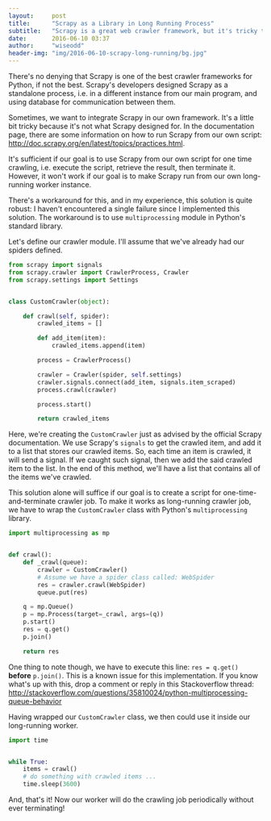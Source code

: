 ```yaml
---
layout:     post
title:      "Scrapy as a Library in Long Running Process"
subtitle:   "Scrapy is a great web crawler framework, but it's tricky to make it runs as a library in a long-running process. Here's how!"
date:       2016-06-10 03:37
author:     "wiseodd"
header-img: "img/2016-06-10-scrapy-long-running/bg.jpg"
---
```


There's no denying that Scrapy is one of the best crawler frameworks for Python, if not the best. Scrapy's developers designed Scrapy as a standalone process, i.e. in a different instance from our main program, and using database for communication between them.

Sometimes, we want to integrate Scrapy in our own framework. It's a little bit tricky because it's not what Scrapy designed for. In the documentation page, there are some information on how to run Scrapy from our own script: <http://doc.scrapy.org/en/latest/topics/practices.html>.

It's sufficient if our goal is to use Scrapy from our own script for one time crawling, i.e. execute the script, retrieve the result, then terminate it. However, it won't work if our goal is to make Scrapy run from our own long-running worker instance.

There's a workaround for this, and in my experience, this solution is quite robust: I haven't encountered a single failure since I implemented this solution. The workaround is to use `multiprocessing` module in Python's standard library.

Let's define our crawler module. I'll assume that we've already had our spiders defined.

``` python
from scrapy import signals
from scrapy.crawler import CrawlerProcess, Crawler
from scrapy.settings import Settings


class CustomCrawler(object):

    def crawl(self, spider):
        crawled_items = []

        def add_item(item):
            crawled_items.append(item)

        process = CrawlerProcess()

        crawler = Crawler(spider, self.settings)
        crawler.signals.connect(add_item, signals.item_scraped)
        process.crawl(crawler)

        process.start()

        return crawled_items
```

Here, we're creating the `CustomCrawler` just as advised by the official Scrapy documentation. We use Scrapy's `signals` to get the crawled item, and add it to a list that stores our crawled items. So, each time an item is crawled, it will send a signal. If we caught such signal, then we add the said crawled item to the list. In the end of this method, we'll have a list that contains all of the items we've crawled.

This solution alone will suffice if our goal is to create a script for one-time-and-terminate crawler job. To make it works as long-running crawler job, we have to wrap the `CustomCrawler` class with Python's `multiprocessing` library.

``` python
import multiprocessing as mp


def crawl():
    def _crawl(queue):
        crawler = CustomCrawler()
        # Assume we have a spider class called: WebSpider
        res = crawler.crawl(WebSpider)
        queue.put(res)

    q = mp.Queue()
    p = mp.Process(target=_crawl, args=(q))
    p.start()
    res = q.get()
    p.join()

    return res
```

One thing to note though, we have to execute this line: `res = q.get()` **before** `p.join()`. This is a known issue for this implementation. If you know what's up with this, drop a comment or reply in this Stackoverflow thread: <http://stackoverflow.com/questions/35810024/python-multiprocessing-queue-behavior>

Having wrapped our `CustomCrawler` class, we then could use it inside our long-running worker.

``` python
import time


while True:
    items = crawl()
    # do something with crawled items ...
    time.sleep(3600)
```

And, that's it! Now our worker will do the crawling job periodically without ever terminating!
